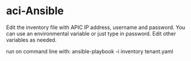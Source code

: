 # aci-Ansible

Edit the inventory file with APIC IP address, username and password.  You can use an environmental variable or just type in password.  Edit other variables as needed.

run on command line with:
ansible-playbook -i inventory tenant.yaml
